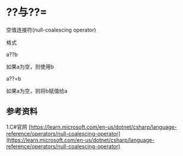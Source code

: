# ??与??=

空值连接符(null-coalescing operator)

格式

a??b

如果a为空，则使用b

a??=b

如果a为空，则将b赋值给a

## 参考资料

1.C#官网 [https://learn.microsoft.com/en-us/dotnet/csharp/language-reference/operators/null-coalescing-operator](https://learn.microsoft.com/en-us/dotnet/csharp/language-reference/operators/null-coalescing-operator)
